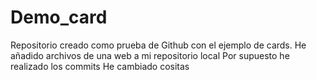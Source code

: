 # Demo_card
Repositorio creado como prueba de Github con el ejemplo de cards.
He añadido archivos de una web a mi repositorio local
Por supuesto he realizado los commits
He cambiado cositas